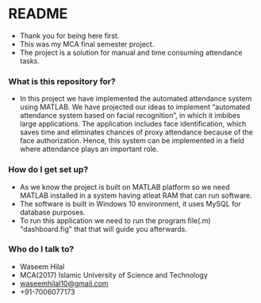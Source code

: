 # README #

* Thank you for being here first. 
* This was my MCA final semester project.
* The project is a solution for manual and time consuming attendance tasks.

### What is this repository for? ###

* In this project we have implemented the automated attendance system using MATLAB. We have projected our ideas to implement “automated attendance system based on facial recognition”, in which it imbibes large applications. The application includes face identification, which saves time and eliminates chances of proxy attendance because of the face authorization. Hence, this system can be implemented in a field where attendance plays an important role.

### How do I get set up? ###

* As we know the project is built on MATLAB platform so we need MATLAB installed in a system having atleat RAM that can run software.
* The software is built in Windows 10 environment, it uses MySQL for database purposes.
* To run this application we need to run the program file(.m) "dashboard.fig" that that will guide you afterwards.


### Who do I talk to? ###

* Waseem Hilal
* MCA(2017) Islamic University of Science and Technology
* waseemhilal10@gmail.com
* +91-7006077173